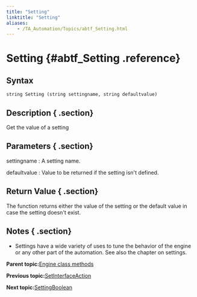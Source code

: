 ```yaml
--- 
title: "Setting"
linktitle: "Setting"
aliases: 
    - /TA_Automation/Topics/abtf_Setting.html
---
```

# Setting {#abtf_Setting .reference}

## Syntax

`string Setting (string settingname, string defaultvalue)`

## Description { .section}

Get the value of a setting

## Parameters { .section}

settingname
:   A setting name.

defaultvalue
:   Value to be returned if the setting isn't defined.

## Return Value { .section}

The function returns either the value of the setting or the default value in case the setting doesn't exist.

## Notes { .section}

-   Settings have a wide variety of uses to tune the behavior of the engine or any other part of the automation. See also the chapter on settings.

**Parent topic:**[Engine class methods](../../TA_Automation/Topics/abtf_Engine_classes.html)

**Previous topic:**[SetInterfaceAction](../../TA_Automation/Topics/abtf_SetInterfaceAction.html)

**Next topic:**[SettingBoolean](../../TA_Automation/Topics/abtf_SettingBoolean.html)

